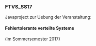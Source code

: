 ### FTVS_SS17

Javaproject zur Uebung der Veranstaltung: 

#### Fehlertolerante verteilte Systeme
(im Sommersemester 2017)
